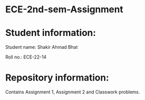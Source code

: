 # ECE-2nd-sem-Assignment

# Student information:

Student name: Shakir Ahmad Bhat

Roll no.: ECE-22-14

# Repository information:

Contains Assignment 1, Assignment 2 and Classwork problems.
